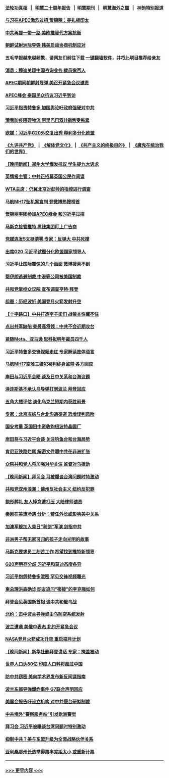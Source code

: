 #### [法轮功真相](https://github.com/gfw-breaker/truth/blob/master/README.md?t=0) &nbsp;&nbsp;|&nbsp;&nbsp; [明慧二十周年报告](https://github.com/gfw-breaker/mh-reports/blob/master/README.md?t=0) &nbsp;&nbsp;|&nbsp;&nbsp;[明慧期刊](https://github.com/gfw-breaker/mh-qikan) &nbsp;&nbsp;|&nbsp;&nbsp; [明慧海外之窗](https://github.com/gfw-breaker/mh-news/blob/master/README.md?t=0) &nbsp;&nbsp;|&nbsp;&nbsp; [神韵特别报道](https://github.com/gfw-breaker/mh-news/blob/master/shenyun.md?t=0)
#### [与习在APEC激烈过招 贺锦丽：美扎根印太](../pages/nsc418/n13868701.md?t=11190201) 
#### [中共再提一带一路 美欧推替代方案抗衡](../pages/nsc418/n13868587.md?t=11190201) 
#### [朝鲜试射洲际导弹 韩美启动协商机制应对](../pages/nsc418/n13868379.md?t=11190201) 
#### 五毛举报越来越频繁，请网友们前往下载 [一键翻墙软件](https://github.com/gfw-breaker/ssr-accounts)，并将此项目推荐给亲友
#### [消息：穆迪关闭中国咨询业务 裁员逾百人](../pages/nsc418/n13868669.md?t=11190201) 
#### [APEC期间朝鲜射导弹 美召开紧急会议谴责](../pages/nsc418/n13868588.md?t=11190201) 
#### [APEC峰会 泰国民众抗议习近平到访](../pages/nsc418/n13868339.md?t=11190201) 
#### [习近平指责特鲁多 加国舆论吁政府强硬对中共](../pages/nsc418/n13868482.md?t=11190201) 
#### [清零防疫阻碍物流 阿里巴巴双11销售受拖累](../pages/nsc418/n13868502.md?t=11190201) 
#### [欧媒：习近平G20外交复出秀 释利多分化欧盟](../pages/nsc418/n13868459.md?t=11190201) 
#### [《九评共产党》](https://github.com/begood0513/9ping.md/blob/master/README.md) &nbsp;|&nbsp; [《解体党文化》](../../../../jtdwh.md/blob/master/README.md)  &nbsp;|&nbsp; [《共产主义的终极目的》](../../../../gczydzjmd.md/blob/master/README.md) &nbsp;|&nbsp; [《魔鬼在统治我们的世界》](../../../../mgztzwmdsj.md/blob/master/README.md) 
#### [【晚间新闻】郑州大学爆发抗议 学生提九大诉求](../pages/nsc418/n13868100.md?t=11190201) 
#### [英情报主管：中共正招募英国公民作间谍](../pages/nsc418/n13868252.md?t=11190201) 
#### [WTA主席：仍冀北京对彭帅的指控进行调查](../pages/nsc418/n13868113.md?t=11190201) 
#### [马航MH17坠机案宣判 登微博热搜榜首](../pages/nsc418/n13868181.md?t=11190201) 
#### [贺锦丽率团参加APEC峰会 和习近平过招](../pages/nsc418/n13868090.md?t=11190201) 
#### [马斯克接管推特 黑钱集团盯上广告商](../pages/nsc418/n13868014.md?t=11190201) 
#### [党媒连发5文挺清零 专家：反弹大 中共死撑](../pages/nsc418/n13867778.md?t=11190201) 
#### [出席G20 习近平试图分化欧盟国家领导人](../pages/nsc418/n13867299.md?t=11190201) 
#### [习近平让国际震惊的几个画面 微博搜索不到](../pages/nsc418/n13867955.md?t=11190201) 
#### [帮伊朗逃避制裁 中港等公司被美国制裁](../pages/nsc418/n13868095.md?t=11190201) 
#### [共和党掌控众议院 宣布调查亨特‧拜登](../pages/nsc418/n13868019.md?t=11190201) 
#### [组图：历经波折 美国登月火箭发射升空](../pages/nsc418/n13867823.md?t=11190201) 
#### [【十字路口】中共打造李子柒们 战狼本性藏不住](../pages/nsc418/n13867894.md?t=11190201) 
#### [点出共军缺陷 美最高将领：中共不会近期攻台](../pages/nsc418/n13868015.md?t=11190201) 
#### [紧随Meta、亚马逊 思科拟明年裁员四千人](../pages/nsc418/n13867325.md?t=11190201) 
#### [习近平特鲁多交锋视频走红 专家解读肢体语言](../pages/nsc418/n13867976.md?t=11190201) 
#### [马航MH17空难三嫌犯被判终身监禁 各方回应](../pages/nsc418/n13867902.md?t=11190201) 
#### [岸田与习近平会晤 谈及日中关系和台海议题](../pages/nsc418/n13868001.md?t=11190201) 
#### [泽连斯基不承认乌导弹打到波兰 拜登回应](../pages/nsc418/n13867820.md?t=11190201) 
#### [五角大楼评估 淡化乌克兰短期内获胜前景](../pages/nsc418/n13867821.md?t=11190201) 
#### [专家：北京冻结与台北沟通渠道 恐增误判风险](../pages/nsc418/n13867626.md?t=11190201) 
#### [国安考量 英国阻中资收购纽波特晶圆厂](../pages/nsc418/n13867679.md?t=11190201) 
#### [岸田将与习近平会谈 关注钓鱼台和台海局势](../pages/nsc418/n13867604.md?t=11190201) 
#### [肯尼亚铁路烂尾 解密文件曝中共在非洲扩张](../pages/nsc418/n13867634.md?t=11190201) 
#### [众院共和党人将加强对华关注 监督对乌援助](../pages/nsc418/n13867450.md?t=11190201) 
#### [【晚间新闻】拜习会 习被爆谈台湾问题时特激动](../pages/nsc418/n13867705.md?t=11190201) 
#### [共和党双州浪潮：佛州反社会主义 纽约反犯罪](../pages/nsc418/n13867187.md?t=11190201) 
#### [鲍彤葬礼 友人悼念遭打压 大陆律师谴责](../pages/nsc418/n13866973.md?t=11190201) 
#### [秦刚在美遭冷遇 分析：若任外长或影响美中关系](../pages/nsc418/n13867166.md?t=11190201) 
#### [加澳军舰加入美日“利剑”军演 剑指中共](../pages/nsc418/n13867220.md?t=11190201) 
#### [非洲男子帮无家可归的孩子走向光明的故事](../pages/nsc418/n13866837.md?t=11190201) 
#### [马斯克要求员工刻苦工作 希望找到推特新领导](../pages/nsc418/n13867223.md?t=11190201) 
#### [G20声明存分歧 习近平和莫迪态度各异](../pages/nsc418/n13866486.md?t=11190201) 
#### [习近平抱怨特鲁多泄密 罕见交锋视频曝光](../pages/nsc418/n13867231.md?t=11190201) 
#### [柬总理洪森确诊 网友追问“密接”的李克强如何](../pages/nsc418/n13866886.md?t=11190201) 
#### [拜登会见英国新首相 谈中共和俄乌战](../pages/nsc418/n13867097.md?t=11190201) 
#### [北约：击中波兰导弹或由乌防空系统发射](../pages/nsc418/n13867106.md?t=11190201) 
#### [波兰遭袭 美俄中表态 北约开紧急会议](../pages/nsc418/n13866986.md?t=11190201) 
#### [NASA登月火箭成功升空 重启探月计划](../pages/nsc418/n13866931.md?t=11190201) 
#### [【晚间新闻】新华社删拜登讲话 专家：掩盖被动](../pages/nsc418/n13866951.md?t=11190201) 
#### [世界人口达80亿 印度人口料将超过中国](../pages/nsc418/n13866926.md?t=11190201) 
#### [防中共窃密 美向学术界发布新反间谍指南](../pages/nsc418/n13866884.md?t=11190201) 
#### [波兰东部导弹爆炸事件 G7联合声明回应](../pages/nsc418/n13866769.md?t=11190201) 
#### [美国会报告吁设立机构 对中共侵台研拟制裁](../pages/nsc418/n13866774.md?t=11190201) 
#### [中共境外“警察服务站”引发欧洲警觉](../pages/nsc418/n13866654.md?t=11190201) 
#### [拜习会 习近平被曝谈台湾问题时特别激动](../pages/nsc418/n13866581.md?t=11190201) 
#### [抑制中共？美与东盟升级为全面战略伙伴关系](../pages/nsc418/n13866620.md?t=11190201) 
#### [亚利桑那州长选举得票率差距太小 或重新计票](../pages/nsc418/n13866565.md?t=11190201) 

----
#### [ >>> 更早内容 <<< ](../indexes/nsc418-earlier.md)
